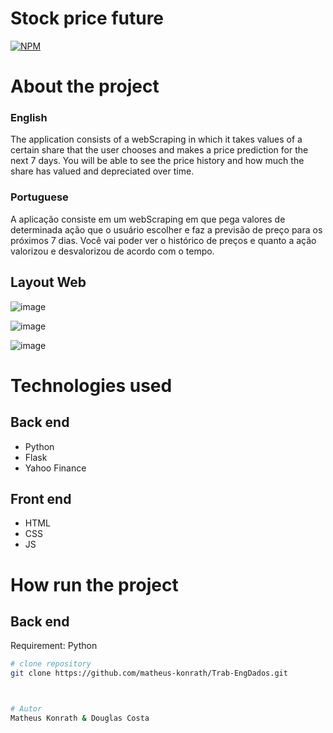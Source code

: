 # Stock price future
[![NPM](https://img.shields.io/npm/l/react)](https://github.com/matheus-konrath/dsmovie/blob/main/LICENSE)

# About the project

### English
The application consists of a webScraping in which it takes values ​​of a certain share that the user chooses and makes a price prediction for the next 7 days. You will be able to see the price history and how much the share has valued and depreciated over time.

### Portuguese
A aplicação consiste em um webScraping em que pega valores de determinada ação que o usuário escolher e faz a previsão de preço para os próximos 7 dias. Você vai poder ver o histórico de preços e quanto a ação valorizou e desvalorizou de acordo com o tempo.

## Layout Web
![image](https://github.com/matheus-konrath/Trab-EngDados/assets/87861997/7e958a71-a4c0-40e8-83b2-07b4b8b11337)

![image](https://github.com/matheus-konrath/Trab-EngDados/assets/87861997/51dfac8f-1445-42b1-9a20-a9ec3f007e46)

![image](https://github.com/matheus-konrath/Trab-EngDados/assets/87861997/0479e888-2948-417e-8b9b-d76ff760f324)


# Technologies used

## Back end
- Python
- Flask
- Yahoo Finance

## Front end
- HTML 
- CSS
- JS

# How run the project

## Back end
Requirement: Python

```bash
# clone repository
git clone https://github.com/matheus-konrath/Trab-EngDados.git



# Autor
Matheus Konrath & Douglas Costa

